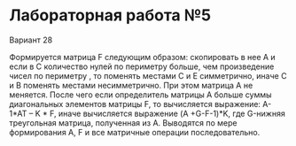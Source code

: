 # Лабораторная работа №5
Вариант 28

Формируется матрица F следующим образом: скопировать в нее А и  если в С количество нулей по периметру больше, чем произведение чисел по периметру , то поменять местами С и Е симметрично, иначе С и В поменять местами несимметрично. При этом матрица А не меняется. После чего если определитель матрицы А больше суммы диагональных элементов матрицы F, то вычисляется выражение: A-1*AT – K * F, иначе вычисляется выражение (A +G-F-1)*K, где G-нижняя треугольная матрица, полученная из А. Выводятся по мере формирования А, F и все матричные операции последовательно.

